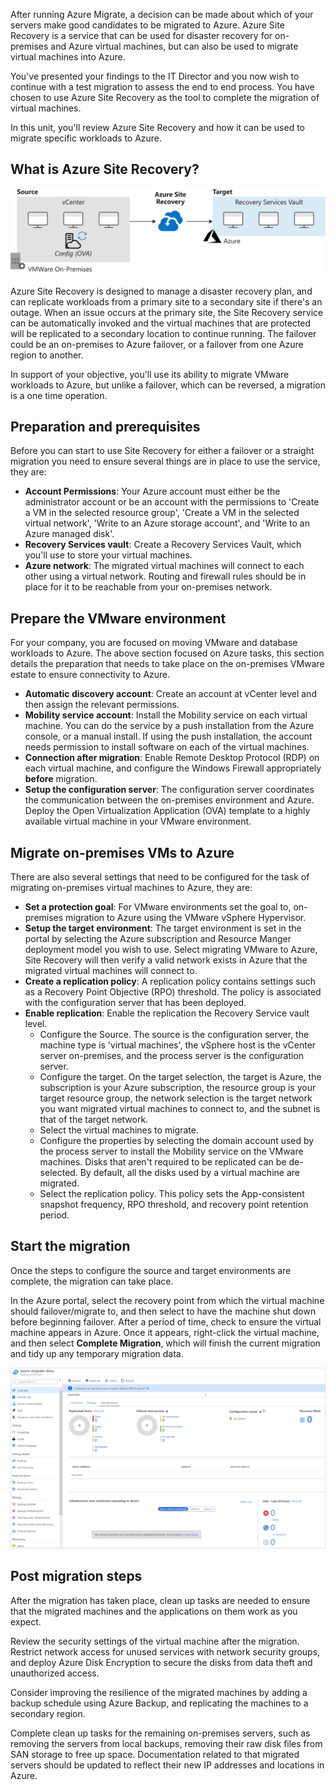 After running Azure Migrate, a decision can be made about which of your servers make good candidates to be migrated to Azure. Azure Site Recovery is a service that can be used for disaster recovery for on-premises and Azure virtual machines, but can also be used to migrate virtual machines into Azure.

You've presented your findings to the IT Director and you now wish to continue with a test migration to assess the end to end process. You have chosen to use Azure Site Recovery as the tool to complete the migration of virtual machines.

In this unit, you'll review Azure Site Recovery and how it can be used to migrate specific workloads to Azure.

## What is Azure Site Recovery?

![The flow of migration from on-premises vCenter VMWare virtual machines to Azure with Azure Site Recovery](../media/4-vm-migration.svg)

Azure Site Recovery is designed to manage a disaster recovery plan, and can replicate workloads from a primary site to a secondary site if there's an outage. When an issue occurs at the primary site, the Site Recovery service can be automatically invoked and the virtual machines that are protected will be replicated to a secondary location to continue running. The failover could be an on-premises to Azure failover, or a failover from one Azure region to another.

In support of your objective, you'll use its ability to migrate VMware workloads to Azure, but unlike a failover, which can be reversed, a migration is a one time operation.

## Preparation and prerequisites

Before you can start to use Site Recovery for either a failover or a straight migration you need to ensure several things are in place to use the service, they are:

- **Account Permissions**: Your Azure account must either be the administrator account or be an account with the permissions to 'Create a VM in the selected resource group', 'Create a VM in the selected virtual network', 'Write to an Azure storage account', and 'Write to an Azure managed disk'.
- **Recovery Services vault**: Create a Recovery Services Vault, which you'll use to store your virtual machines.
- **Azure network**: The migrated virtual machines will connect to each other using a virtual network. Routing and firewall rules should be in place for it to be reachable from your on-premises network.

## Prepare the VMware environment

For your company, you are focused on moving VMware and database workloads to Azure. The above section focused on Azure tasks, this section details the preparation that needs to take place on the on-premises VMware estate to ensure connectivity to Azure.

- **Automatic discovery account**: Create an account at vCenter level and then assign the relevant permissions.
- **Mobility service account**: Install the Mobility service on each virtual machine. You can do the service by a push installation from the Azure console, or a manual install. If using the push installation, the account needs permission to install software on each of the virtual machines.
- **Connection after migration**: Enable Remote Desktop Protocol (RDP) on each virtual machine, and configure the Windows Firewall appropriately **before** migration.
- **Setup the configuration server**: The configuration server coordinates the communication between the on-premises environment and Azure. Deploy the Open Virtualization Application (OVA) template to a highly available virtual machine in your VMware environment.

## Migrate on-premises VMs to Azure

There are also several settings that need to be configured for the task of migrating on-premises virtual machines to Azure, they are:

- **Set a protection goal**: For VMware environments set the goal to, on-premises migration to Azure using the VMware vSphere Hypervisor.
- **Setup the target environment**: The target environment is set in the portal by selecting the Azure subscription and Resource Manger deployment model you wish to use. Select migrating VMware to Azure, Site Recovery will then verify a valid network exists in Azure that the migrated virtual machines will connect to.
- **Create a replication policy**: A replication policy contains settings such as a Recovery Point Objective (RPO) threshold. The policy is associated with the configuration server that has been deployed.
- **Enable replication**: Enable the replication the Recovery Service vault level.
  - Configure the Source. The source is the configuration server, the machine type is 'virtual machines', the vSphere host is the vCenter server on-premises, and the process server is the configuration server.
  - Configure the target. On the target selection, the target is Azure, the subscription is your Azure subscription, the resource group is your target resource group, the network selection is the target network you want migrated virtual machines to connect to, and the subnet is that of the target network.
  - Select the virtual machines to migrate.
  - Configure the properties by selecting the domain account used by the process server to install the Mobility service on the VMware machines. Disks that aren't required to be replicated can be de-selected. By default, all the disks used by a virtual machine are migrated.
  - Select the replication policy. This policy sets the App-consistent snapshot frequency, RPO threshold, and recovery point retention period.

## Start the migration

Once the steps to configure the source and target environments are complete, the migration can take place.

In the Azure portal, select the recovery point from which the virtual machine should failover/migrate to, and then select to have the machine shut down before beginning failover. After a period of time, check to ensure the virtual machine appears in Azure. Once it appears, right-click the virtual machine, and then select **Complete Migration**, which will finish the current migration and tidy up any temporary migration data.

![Screenshot of the Azure Site Recovery dashboard](../media/4-azure-site-recovery-dashboard.png)

## Post migration steps

After the migration has taken place, clean up tasks are needed to ensure that the migrated machines and the applications on them work as you expect.

Review the security settings of the virtual machine after the migration. Restrict network access for unused services with network security groups, and deploy Azure Disk Encryption to secure the disks from data theft and unauthorized access.

Consider improving the resilience of the migrated machines by adding a backup schedule using Azure Backup, and replicating the machines to a secondary region.

Complete clean up tasks for the remaining on-premises servers, such as removing the servers from local backups, removing their raw disk files from SAN storage to free up space. Documentation related to that migrated servers should be updated to reflect their new IP addresses and locations in Azure.
